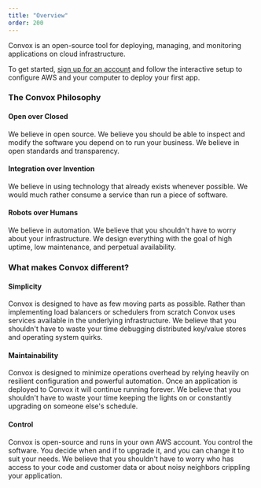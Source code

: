 ```yaml
---
title: "Overview"
order: 200
---
```


Convox is an open-source tool for deploying, managing, and monitoring applications on cloud infrastructure.

To get started, <a href="https://convox.com/signup">sign up for an account</a> and follow the interactive setup to configure AWS and your computer to deploy your first app.

### The Convox Philosophy

#### Open over Closed

We believe in open source. We believe you should be able to inspect and modify the software you depend on to run your business. We believe in open standards and transparency.

#### Integration over Invention

We believe in using technology that already exists whenever possible. We would much rather consume a service than run a piece of software.

#### Robots over Humans

We believe in automation. We believe that you shouldn't have to worry about your infrastructure. We design everything with the goal of high uptime, low maintenance, and perpetual availability.

### What makes Convox different?

#### Simplicity

Convox is designed to have as few moving parts as possible. Rather than implementing load balancers or schedulers from scratch Convox uses services available in the underlying infrastructure. We believe that you shouldn't have to waste your time debugging distributed key/value stores and operating system quirks.

#### Maintainability

Convox is designed to minimize operations overhead by relying heavily on resilient configuration and powerful automation. Once an application is deployed to Convox it will continue running forever. We believe that you shouldn't have to waste your time keeping the lights on or constantly upgrading on someone else's schedule.

#### Control

Convox is open-source and runs in your own AWS account. You control the software. You decide when and if to upgrade it, and you can change it to suit your needs. We believe that you shouldn't have to worry who has access to your code and customer data or about noisy neighbors crippling your application.

